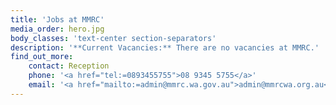 ```yaml
---
title: 'Jobs at MMRC'
media_order: hero.jpg
body_classes: 'text-center section-separators'
description: '**Current Vacancies:** There are no vacancies at MMRC.'
find_out_more:
    contact: Reception
    phone: '<a href="tel:=0893455755">08 9345 5755</a>'
    email: '<a href="mailto:=admin@mmrc.wa.gov.au">admin@mmrcwa.org.au</a>'
---
```


